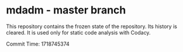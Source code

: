 # mdadm - master branch

This repository contains the frozen state of the repository.
Its history is cleared. It is used only for static code
analysis with Codacy.

Commit Time: 1718745374